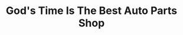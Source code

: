 ---
title: "God's Time Is The Best Auto Parts Shop"
url: /zwedru/gods-time-is-the-best-auto-parts-shop/
shop: car parts
---